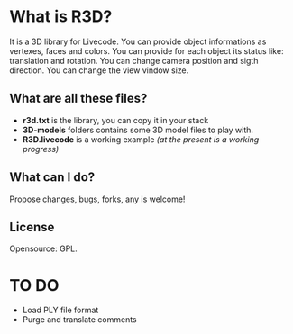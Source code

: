 # What is R3D?

It is a 3D library for Livecode.
You can provide object informations as vertexes, faces and colors.
You can provide for each object its status like: translation and rotation.
You can change camera position and sigth direction.
You can change the view vindow size.

## What are all these files?

* **r3d.txt** is the library, you can copy it in your stack
* **3D-models** folders contains some 3D model files to play with.
* **R3D.livecode** is a working example _(at the present is a working progress)_

## What can I do?

Propose changes, bugs, forks, any is welcome!

## License
Opensource: GPL.

# TO DO

* Load PLY file format
* Purge and translate comments
